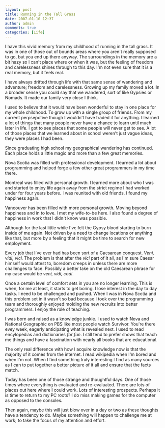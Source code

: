 ```yaml
---
layout: post
title: Running in the Tall Grass
date: 2007-01-10 12:37
author: admin
comments: true
categories: [Life]
---
```

I have this vivid memory from my childhood of running in the tall grass.  It was in one of those out of bounds areas where you aren't really supposed to go, but you end up there anyway.  The surroundings in the memory are a bit hazy so I can't place where or when it was, but the feeling of freedom and carelessness shines through to this day.  I'm not even sure that it is a real memory, but it feels real.

I have always drifted through life with that same sense of wandering and adventure; freedom and carelessness.  Growing up my family moved a lot.  In a broader sense you could say that we wandered, sort of like Gypsies or Nomads.  It made our family very close I think.

I used to believe that it would have been wonderful to stay in one place for my whole childhood.  To grow up with a single group of friends.  From my current perpsepctive though I wouldn't have traded it for anything.  I learned a lot of things that many people never have a chance to learn until much later in life.  I got to see places that some people will never get to see.  A lot of those places that we learned about in school weren't just vague ideas, they were places I had been.

Since graduating high school my geographical wandering has continued.  Each place holds a little magic and more than a few great memories.

Nova Scotia was filled with professional development.  I learned a lot about programming and helped forge a few other great programmers in my time there.

Montreal was filled with personal growth.  I learned more about who I was and started to enjoy life again away from the strict regime I had worked under for four years before.  I was reunited with old friends.  I found my happiness again.

Vancouver has been filled with more personal growth.  Moving beyond happiness and in to love.  I met my wife-to-be here.  I also found a degree of happiness in work that I didn't know was possible.

Although for the last little while I've felt the Gypsy blood starting to burn inside of me again.  Not driven by a need to change locations or anything like that, but more by a feeling that it might be time to search for new employment.

Every job that I've ever had has been sort of a Caesarean conquest.  <i>Veni, vidi, vici.</i>  The problem is that after the <i>vici</i> part of it all, as I'm sure Caesar himself would attest to, boredom creeps in unless there are more challenges to face.  Possibly a better take on the old Caesarean phrase for my case would be <i>veni, vidi, codi</i>.

Once a certain level of comfort sets in you are no longer learning.  This is when, for me at least, it starts to get boring.  I lose interest in the day to day tasks.  I need to be challenged and pushed.  When I was in Nova Scotia and this problem set in it wasn't so bad because I took over the programming team and thoroughly enjoyed molding the new recruits into better programmers.  I enjoy the role of teaching.

I was born and raised as a knowledge junkie.  I used to watch Nova and National Geographic on PBS like most people watch Survivor.  You're there evey week, eagerly anticipating what is revealed next.  I used to read encylopedias and dictionaries <i>for fun</i>.  I still tend to prefer shows that teach me things and have a fascination with nearly all books that are educational.

The only real difference with how I acquire knowledge now is that the majority of it comes from the internet.  I read wikipedia when I'm bored and when I'm not.  When I find something truly interesting I find as many sources as I can to put together a better picture of it all and ensure that the facts match.

Today has been one of those strange and thoughtful days.  One of those times where everything is evaluated and re-evaluated.  There are lots of places out here where I could work.  Lots of interesting prospects.  Perhaps it is time to return to my PC roots?  I do miss making games for the computer as opposed to the consoles.

Then again, maybe this will just blow over in a day or two as these thoughts have a tendency to do.  Maybe something will happen to challenge me at work; to take the focus of my attention and effort.


